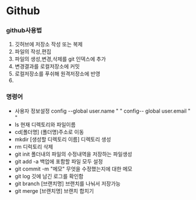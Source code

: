 
# Github
### github사용법
1. 깃허브에 저장소 작성  또는 복제
2. 파일의 작성,편집
3. 파일의 생성,변경,삭제를 git 인덱스에 추가
4. 변경결과를 로컬저장소에 커밋
5. 로컬저장소를 푸쉬해 원격저장소에 반영
6. 
### 명령어
- 사용자 정보설정
config --global user.name " "
config-- global user.email " "
- ls  현재 디렉토리와 파일이름
- cd[폴더명]  (폴더명)주소로 이동
- mkdir [생성할 디렉토리 이름]  디렉토리 생성
- rm  디럭토리 삭제
- git init 폴더내의 파일의 수정내역을 저장하는 파일생성
- git add -a 백업에 포함할 파일 모두 설정
- git commit -m "메모"  무엇을 수정했는지에 대한 메모
- git log  깃에 남긴 로그를 확인함
- git branch [브랜치명] 브랜치를 나눠서 저장가능
- git merge [브랜치명] 브랜치 합치기

